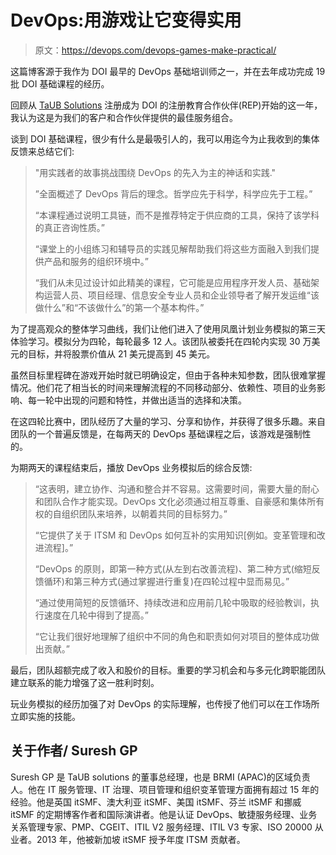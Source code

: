 # DevOps:用游戏让它变得实用

> 原文：<https://devops.com/devops-games-make-practical/>

这篇博客源于我作为 DOI 最早的 DevOps 基础培训师之一，并在去年成功完成 19 批 DOI 基础课程的经历。

回顾从 [TaUB Solutions](https://devops.com/2016/06/22/rep-spotlight-taub-solutions/) 注册成为 DOI 的注册教育合作伙伴(REP)开始的这一年，我认为这是为我们的客户和合作伙伴提供的最佳服务组合。

谈到 DOI 基础课程，很少有什么是最吸引人的，我可以用迄今为止我收到的集体反馈来总结它们:

> "用实践者的故事挑战围绕 DevOps 的先入为主的神话和实践."
> 
> ”全面概述了 DevOps 背后的理念。哲学应先于科学，科学应先于工程。”
> 
> “本课程通过说明工具链，而不是推荐特定于供应商的工具，保持了该学科的真正咨询性质。”
> 
> “课堂上的小组练习和辅导员的实践见解帮助我们将这些方面融入到我们提供产品和服务的组织环境中。”
> 
> “我们从未见过设计如此精美的课程，它可能是应用程序开发人员、基础架构运营人员、项目经理、信息安全专业人员和企业领导者了解开发运维“该做什么”和“不该做什么”的第一个基本构件。”

为了提高观众的整体学习曲线，我们让他们进入了使用凤凰计划业务模拟的第三天体验学习。模拟分为四轮，每轮最多 12 人。该团队被委托在四轮内实现 30 万美元的目标，并将股票价值从 21 美元提高到 45 美元。

虽然目标里程碑在游戏开始时就已明确设定，但由于各种未知参数，团队很难掌握情况。他们花了相当长的时间来理解流程的不同移动部分、依赖性、项目的业务影响、每一轮中出现的问题和特性，并做出适当的选择和决策。

在这四轮比赛中，团队经历了大量的学习、分享和协作，并获得了很多乐趣。来自团队的一个普遍反馈是，在每两天的 DevOps 基础课程之后，该游戏是强制性的。

为期两天的课程结束后，播放 DevOps 业务模拟后的综合反馈:

> “这表明，建立协作、沟通和整合并不容易。这需要时间，需要大量的耐心和团队合作才能实现。DevOps 文化必须通过相互尊重、自豪感和集体所有权的自组织团队来培养，以朝着共同的目标努力。”
> 
> “它提供了关于 ITSM 和 DevOps 如何互补的实用知识[例如。变革管理和改进流程]。”
> 
> “DevOps 的原则，即第一种方式(从左到右改善流程)、第二种方式(缩短反馈循环)和第三种方式(通过掌握进行重复)在四轮过程中显而易见。”
> 
> “通过使用简短的反馈循环、持续改进和应用前几轮中吸取的经验教训，执行速度在几轮中得到了提高。”
> 
> “它让我们很好地理解了组织中不同的角色和职责如何对项目的整体成功做出贡献。”

最后，团队超额完成了收入和股价的目标。重要的学习机会和与多元化跨职能团队建立联系的能力增强了这一胜利时刻。

玩业务模拟的经历加强了对 DevOps 的实际理解，也传授了他们可以在工作场所立即实施的技能。

## 关于作者/ Suresh GP

Suresh GP 是 TaUB solutions 的董事总经理，也是 BRMI (APAC)的区域负责人。他在 IT 服务管理、IT 治理、项目管理和组织变革管理方面拥有超过 15 年的经验。他是英国 itSMF、澳大利亚 itSMF、美国 itSMF、芬兰 itSMF 和挪威 itSMF 的定期博客作者和国际演讲者。他是认证 DevOps、敏捷服务经理、业务关系管理专家、PMP、CGEIT、ITIL V2 服务经理、ITIL V3 专家、ISO 20000 从业者。2013 年，他被新加坡 itSMF 授予年度 ITSM 贡献者。